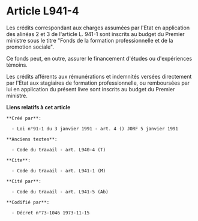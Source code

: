 # Article L941-4

Les crédits correspondant aux charges assumées par l'Etat en application des alinéas 2 et 3 de l'article L. 941-1 sont
inscrits au budget du Premier ministre sous le titre "Fonds de la formation professionnelle et de la promotion sociale".

Ce fonds peut, en outre, assurer le financement d'études ou d'expériences témoins.

Les crédits afférents aux rémunérations et indemnités versées directement par l'Etat aux stagiaires de formation
professionnelle, ou remboursées par lui en application du présent livre sont inscrits au budget du Premier ministre.

**Liens relatifs à cet article**

	**Créé par**:

	  - Loi n°91-1 du 3 janvier 1991 - art. 4 () JORF 5 janvier 1991

	**Anciens textes**:

	  - Code du travail - art. L940-4 (T)

	**Cite**:

	  - Code du travail - art. L941-1 (M)

	**Cité par**:

	  - Code du travail - art. L941-5 (Ab)

	**Codifié par**:

	  - Décret n°73-1046 1973-11-15
